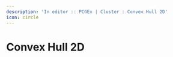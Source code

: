 ```yaml
---
description: 'In editor :: PCGEx | Cluster : Convex Hull 2D'
icon: circle
---
```


# Convex Hull 2D


